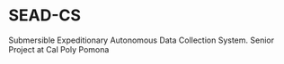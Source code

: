 # SEAD-CS
Submersible Expeditionary Autonomous Data Collection System. Senior Project at Cal Poly Pomona
